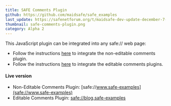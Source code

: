 ```yaml
---
title: SAFE Comments Plugin
github: https://github.com/maidsafe/safe_examples
last_update: https://safenetforum.org/t/maidsafe-dev-update-december-7-2017/18862
thumbnail: safe-comments-plugin.png
category: Alpha 2
---
```


This JavaScript plugin can be integrated into any safe:// web page:

- Follow the instructions [here](https://github.com/maidsafe/safe_examples/blob/master/non-editable-comments-web/README.md) to integrate the non-editable comments plugin.
- Follow the instructions [here](https://github.com/maidsafe/safe_examples/blob/master/editable-comments-web/README.md) to integrate the editable comments plugins.

#### Live version

- Non-Editable Comments Plugin: [safe://www.safe-examples](safe://www.safe-examples)
- Editable Comments Plugin: [safe://blog.safe-examples](safe://blog.safe-examples)
